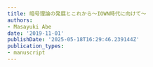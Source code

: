 ```yaml
---
title: 暗号理論の発展とこれから～IOWN時代に向けて～
authors:
- Masayuki Abe
date: '2019-11-01'
publishDate: '2025-05-18T16:29:46.239144Z'
publication_types:
- manuscript
---
```

